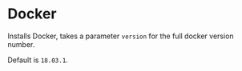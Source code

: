 # Docker

Installs Docker, takes a parameter `version` for the full docker version number. 

Default is `18.03.1`.
